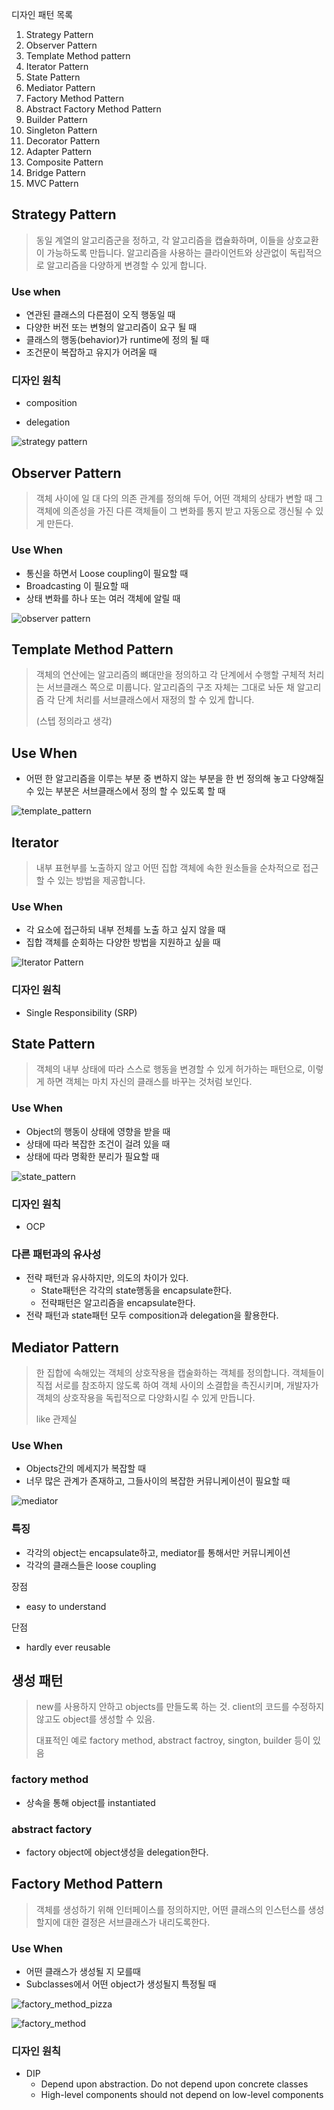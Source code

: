 디자인 패턴 목록

1. Strategy Pattern
2. Observer Pattern
3. Template Method pattern
4. Iterator Pattern
5. State Pattern
6. Mediator Pattern
7. Factory Method Pattern
8. Abstract Factory Method Pattern
9. Builder Pattern
10. Singleton Pattern
11. Decorator Pattern
12. Adapter Pattern
13. Composite Pattern
14. Bridge Pattern
15. MVC Pattern



## Strategy Pattern

> 동일 계열의 알고리즘군을 정하고, 각 알고리즘을 캡슐화하며, 이들을 상호교환이 가능하도록 만듭니다. 알고리즘을 사용하는 클라이언트와 상관없이 독립적으로 알고리즘을 다양하게 변경할 수 있게 합니다. 

### Use when

- 연관된 클래스의 다른점이 오직 행동일 때
- 다양한 버전 또는 변형의 알고리즘이 요구 될 때
- 클래스의 행동(behavior)가 runtime에 정의 될 때
- 조건문이 복잡하고 유지가 어려울 때 

### 디자인 원칙

* composition

* delegation

  

![strategy pattern](./img/strategy.jpeg)



## Observer Pattern

> 객체 사이에 일 대 다의 의존 관계를 정의해 두어, 어떤 객체의 상태가 변할 때 그 객체에 의존성을 가진 다른 객체들이 그 변화를 통지 받고 자동으로 갱신될 수  있게 만든다.

### Use When

* 통신을 하면서 Loose coupling이 필요할 때
* Broadcasting 이 필요할 때
* 상태 변화를 하나 또는 여러 객체에 알릴 때

![observer pattern](./img/observer.png)



## Template Method Pattern

> 객체의 연산에는 알고리즘의 뼈대만을 정의하고 각 단계에서 수행할 구체적 처리는 서브클래스 쪽으로 미룹니다. 알고리즘의 구조 자체는 그대로 놔둔 채 알고리즘 각 단계 처리를 서브클래스에서 재정의 할 수 있게 합니다.
>
> (스텝 정의라고 생각)

## Use When

* 어떤 한 알고리즘을 이루는 부분 중 변하지 않는 부분을 한 번 정의해 놓고 다양해질 수 있는 부분은 서브클래스에서 정의 할 수 있도록 할 때

![template_pattern](./img/template.jpeg)

## Iterator

> 내부 표현부를 노출하지 않고 어떤 집합 객체에 속한 원소들을 순차적으로 접근할 수 있는 방법을 제공합니다.

### Use When

* 각 요소에 접근하되 내부 전체를 노출 하고 싶지 않을 때
* 집합 객체를 순회하는 다양한 방법을 지원하고 싶을 때

![Iterator Pattern](./img/iterator.jpeg)

### 디자인 원칙

* Single Responsibility (SRP)



## State Pattern

> 객체의 내부 상태에 따라 스스로 행동을 변경할 수 있게 허가하는 패턴으로, 이렇게 하면 객체는 마치 자신의 클래스를 바꾸는 것처럼 보인다.

### Use When

* Object의 행동이 상태에 영향을 받을 때
* 상태에 따라 복잡한 조건이 걸려 있을 때
* 상태에 따라 명확한 분리가 필요할 때

![state_pattern](./img/state.jpeg)

### 디자인 원칙 

* OCP

### 다른 패턴과의 유사성

* 전략 패턴과 유사하지만, 의도의 차이가 있다.
  * State패턴은 각각의 state행동을 encapsulate한다.
  * 전략패턴은 알고리즘을 encapsulate한다.
* 전략 패턴과 state패턴 모두 composition과 delegation을 활용한다.



## Mediator Pattern

> 한 집합에 속해있는 객체의 상호작용을 캡술화하는 객체를 정의합니다. 객체들이 직접 서로를 참조하지 않도록 하여 객체 사이의 소결합을 촉진시키며, 개발자가 객체의 상호작용을 독립적으로 다양화시킬 수 있게 만듭니다.
>
> like 관제실

### Use When

* Objects간의 메세지가 복잡할 때
* 너무 많은 관계가 존재하고, 그들사이의 복잡한 커뮤니케이션이 필요할 때

![mediator](./img/mediator.jpeg)

### 특징

* 각각의 object는 encapsulate하고, mediator를 통해서만 커뮤니케이션
* 각각의 클래스들은 loose coupling

장점

* easy to understand

단점

* hardly ever reusable



## 생성 패턴

> new를 사용하지 안하고 objects를 만들도록 하는 것. client의 코드를 수정하지 않고도 object를 생성할 수 있음. 
>
> 대표적인 예로 factory method, abstract factroy, sington, builder 등이 있음

### factory method

* 상속을 통해 object를 instantiated

### abstract factory

* factory object에 object생성을 delegation한다.



## Factory Method Pattern

> 객체를 생성하기 위해 인터페이스를 정의하지만, 어떤 클래스의 인스턴스를 생성할지에 대한 결정은 서브클래스가 내리도록한다. 

### Use When

* 어떤 클래스가 생성될 지 모를때
* Subclasses에서 어떤 object가 생성될지 특정될 때

![factory_method_pizza](./img/factory_method_example.jpeg)



![factory_method](./img/factory_method.jpeg)

### 디자인 원칙

* DIP 
  * Depend upon abstraction. Do not depend upon concrete classes
  * High-level components should not depend on low-level components